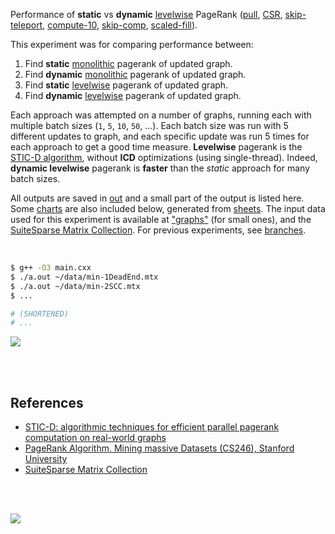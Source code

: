 Performance of **static** vs **dynamic** [levelwise] PageRank ([pull], [CSR],
[skip-teleport], [compute-10], [skip-comp], [scaled-fill]).

This experiment was for comparing performance between:
1. Find **static** [monolithic] pagerank of updated graph.
2. Find **dynamic** [monolithic] pagerank of updated graph.
3. Find **static** [levelwise] pagerank of updated graph.
4. Find **dynamic** [levelwise] pagerank of updated graph.

Each approach was attempted on a number of graphs, running each with multiple
batch sizes (`1`, `5`, `10`, `50`, ...). Each batch size was run with 5
different updates to graph, and each specific update was run 5 times for each
approach to get a good time measure. **Levelwise** pagerank is the
[STIC-D algorithm], without **ICD** optimizations (using single-thread).
Indeed, **dynamic levelwise** pagerank is **faster** than the *static* approach
for many batch sizes.

All outputs are saved in [out](out/) and a small part of the output is listed
here. Some [charts] are also included below, generated from [sheets]. The input
data used for this experiment is available at ["graphs"] (for small ones), and
the [SuiteSparse Matrix Collection]. For previous experiments, see [branches].

<br>

```bash
$ g++ -O3 main.cxx
$ ./a.out ~/data/min-1DeadEnd.mtx
$ ./a.out ~/data/min-2SCC.mtx
$ ...

# (SHORTENED)
# ...
```

[![](https://i.imgur.com/GXjAjZW.gif)][sheets]

<br>
<br>


## References

- [STIC-D: algorithmic techniques for efficient parallel pagerank computation on real-world graphs][STIC-D algorithm]
- [PageRank Algorithm, Mining massive Datasets (CS246), Stanford University](http://snap.stanford.edu/class/cs246-videos-2019/lec9_190205-cs246-720.mp4)
- [SuiteSparse Matrix Collection]

<br>
<br>

[![](https://i.imgur.com/pH5CTr2.jpg)](https://www.youtube.com/watch?v=rskLxOHNF3k)

[SuiteSparse Matrix Collection]: https://suitesparse-collection-website.herokuapp.com
[STIC-D algorithm]: https://www.slideshare.net/SubhajitSahu/sticd-algorithmic-techniques-for-efficient-parallel-pagerank-computation-on-realworld-graphs
["graphs"]: https://github.com/puzzlef/graphs
[monolithic]: https://github.com/puzzlef/pagerank-monolithic-vs-levelwise
[levelwise]: https://github.com/puzzlef/pagerank-monolithic-vs-levelwise
[pull]: https://github.com/puzzlef/pagerank-push-vs-pull
[CSR]: https://github.com/puzzlef/pagerank-class-vs-csr
[skip-teleport]: https://github.com/puzzlef/pagerank-levelwise-skip-teleport
[compute-10]: https://github.com/puzzlef/pagerank-levelwise-adjust-compute-size
[skip-comp]: https://github.com/puzzlef/pagerank-levelwise-dynamic-validate-skip-unchanged-components
[scaled-fill]: https://github.com/puzzlef/pagerank-dynamic-adjust-ranks
[branches]: https://github.com/puzzlef/pagerank-monolithic-vs-levelwise/branches
[charts]: https://photos.app.goo.gl/cvr79cUjgicXM5KDA
[sheets]: https://docs.google.com/spreadsheets/d/1sQ1FXmv9rc2liBxnB-2Qf_rfJVZQWKiO_5AO7hu1Rl0/edit?usp=sharing
